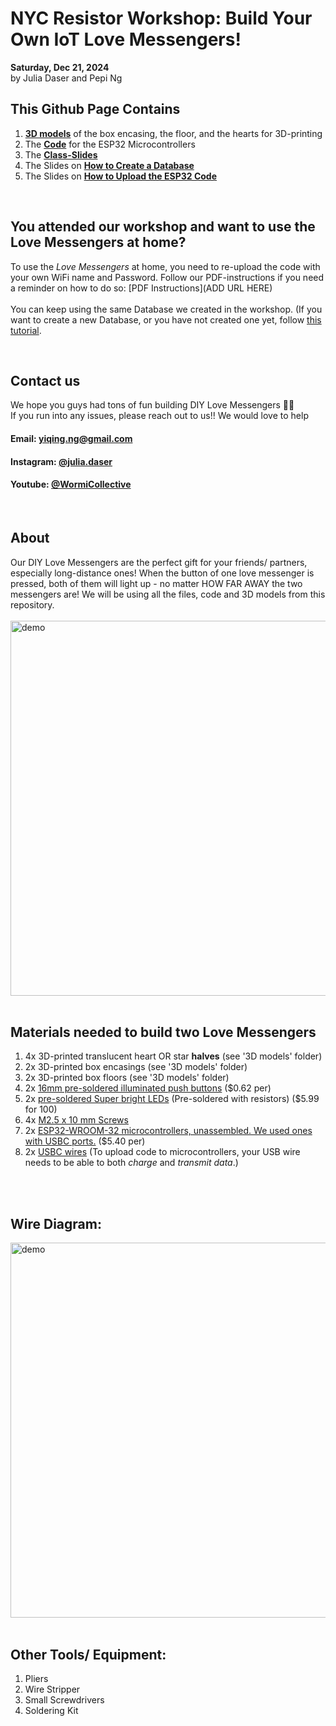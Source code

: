 # NYC Resistor Workshop: Build Your Own IoT Love Messengers!
**Saturday, Dec 21, 2024** 
<br>
by Julia Daser and Pepi Ng
<br>



## This Github Page Contains
1. [**3D models**](https://github.com/pepzicles/NYCResistor_LoveMessengers/tree/main/3D%20Models) of the box encasing, the floor, and the hearts for 3D-printing
2. The [**Code**](https://github.com/pepzicles/NYCResistor_LoveMessengers/blob/main/code.ino) for the ESP32 Microcontrollers
3. The [**Class-Slides**](https://docs.google.com/presentation/d/1tKyRhq-H0f7qh0r20IBgMoWx7r3AGBdcS3LCC1Dzuw8/edit?usp=sharing)
4. The Slides on [**How to Create a Database**](https://docs.google.com/presentation/d/1zPSLw4Wz-GZKNYMVfDDKSwGD7ciGzl55iZsEPTTHffk/edit#slide=id.g2ef87a7d5d3_0_0)
5. The Slides on [**How to Upload the ESP32 Code**](https://docs.google.com/presentation/d/1itNOjG2VIbihmtBbmWOF_zTDMhbYNMa45zIEW7B6CLA/edit#slide=id.g2ef87a7d5d3_0_0)

<br>

## You attended our  workshop and want to use the Love Messengers at home?
To use the *Love Messengers* at home, you need to re-upload the code with your own WiFi name and Password. 
Follow our PDF-instructions if you need a reminder on how to do so: [PDF Instructions](ADD URL HERE)
<br>
<br>
You can keep using the same Database we created in the workshop. (If you want to create a new Database, or you have not created one yet, follow [this tutorial](https://docs.google.com/presentation/d/1zPSLw4Wz-GZKNYMVfDDKSwGD7ciGzl55iZsEPTTHffk/edit#slide=id.g2ef87a7d5d3_0_0).

<br>

## Contact us
We hope you guys had tons of fun building  DIY Love Messengers 💙🧡  <br>
If you run into any issues, please reach out to us!! We would love to help
<br>
#### Email:  yiqing.ng@gmail.com
#### Instagram: [@julia.daser](https://www.instagram.com/julia.daser/)
#### Youtube: [@WormiCollective](https://www.youtube.com/@WormiCollective)

<br>

## About 
Our DIY Love Messengers are the perfect gift for your friends/ partners, especially long-distance ones! When the button of one love messenger is pressed, both of them will light up - no matter HOW FAR AWAY the two messengers are! We will be using all the files, code and 3D models from this repository.
<br>
<br>
<img src="Media/gif.gif" alt="demo" width="600"/>
<br>
<br>

## Materials needed to build two Love Messengers
1. 4x 3D-printed translucent heart OR star **halves** (see '3D models' folder)
2. 2x 3D-printed box encasings (see '3D models' folder)
3. 2x 3D-printed box floors (see '3D models' folder)
4. 2x [16mm pre-soldered illuminated push buttons](https://www.amazon.com/Momentary-Button-Switch-Assorted-Self-Resetting/dp/B08SKJ6V7Z/ref=sr_1_1?crid=15XOB0NRJVYZG&dib=eyJ2IjoiMSJ9.PTzmlQJHXCpsQiIXbfo2Ov7rp4bECht4jtlXfVZvVF4zkDjQC1R5EnoC9CGBjdkIB8J_rHjL7T8jlvaU4CCXU7tHXp7dsf89nej9O_FmVMKtd4ldOqNndH6IulD7bgYFrYzcfdaVbhZ1wUJJtOhbbChOjoa72QO27-dQTqGAObebMQAa7FidL9kFa_tBrL1PcvtsSmWucIAfWC7JDp0ybONBo5yFBttW4TJTIl_vztc.DKsbjW50WAkPjotY_1SKpv2pYsfXtzALqJ4iV3Mo1-g&dib_tag=se&keywords=push+buttons&qid=1722468088&sprefix=pushbuttons%2Caps%2C274&sr=8-1) ($0.62 per)
5. 2x [pre-soldered Super bright LEDs](https://www.amazon.com/dp/B01AUI4VQU/ref=sspa_dk_detail_4?pd_rd_i=B01AUI4VQU&pd_rd_w=YnDHQ&content-id=amzn1.sym.248b5e31-60e8-4934-96cf-b3789198461a&pf_rd_p=248b5e31-60e8-4934-96cf-b3789198461a&pf_rd_r=0NJCFTT68WD09JGSG2HB&pd_rd_wg=p8EFN&pd_rd_r=797c86d4-d6a1-4a3a-b51a-dba9e538c45a&s=hi&sp_csd=d2lkZ2V0TmFtZT1zcF9kZXRhaWxfdGhlbWF0aWM&th=1) (Pre-soldered with resistors) ($5.99 for 100)
6. 4x [M2.5 x 10 mm Screws](https://www.amazon.com/uxcell-100pcs-Stainless-Phillips-Tapping/dp/B01KXTUCM8/ref=sr_1_1_sspa?crid=1A0H7ME44I8XG&dib=eyJ2IjoiMSJ9.1EDcmIzZvaAscU3Q-1ZO17pntsZAfotkye6Xwgxa5MQWk30NrBFC_MF6IROeWOjLtfmwox328E3DkG8CdnVfezLs6Xb8RNRxMYqVslyaOu7hm3xB4WrDxBira7h0NvUAXxpph7wWM13UlfpV83F09FYsV4QALO0P2KET0VfsBjRP6IfLUAXQQszT4pUiwVfxoMEFR5iH1uEIA9eKS5eNCjoAmmfHzkeT9CZx5lyap4k.YbI_gbR8JlB_4itWpd1EIFg7ybsKn-BVILFg5GIqTQk&dib_tag=se&keywords=m2%2Bx%2B8mm%2Bscrews&qid=1716141059&sprefix=M2%2Bx%2B8mm%2B%2Caps%2C109&sr=8-1-spons&sp_csd=d2lkZ2V0TmFtZT1zcF9hdGY&th=1)
7. 2x [ESP32-WROOM-32 microcontrollers, unassembled. We used ones with USBC ports.](https://www.amazon.com/dp/B0B18NK2MS?ref=ppx_yo2ov_dt_b_fed_asin_title&th=1) ($5.40 per)
8. 2x [USBC wires](https://www.amazon.com/dp/B0CFQ5T5F6?ref=ppx_yo2ov_dt_b_fed_asin_title) (To upload code to microcontrollers, your USB wire needs to be able to both *charge* and *transmit data*.)

<br>   
<br>

## Wire Diagram: 
<img src="Media/Wirediagram.png" alt="demo" width="600"/>

<br>   
<br>

## Other Tools/ Equipment: 
1. Pliers
2. Wire Stripper
3. Small Screwdrivers
4. Soldering Kit

<br>
<br>
